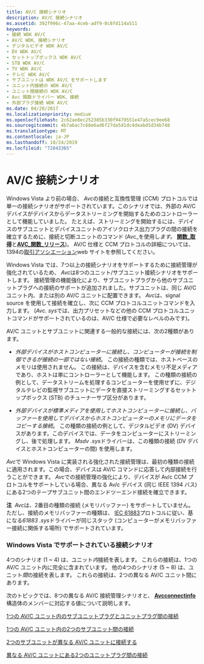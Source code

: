 ```yaml
---
title: AV/C 接続シナリオ
description: AV/C 接続シナリオ
ms.assetid: 392f996c-47aa-4ceb-adf9-0c8fd114a511
keywords:
- 接続 WDK AV/C
- AV/C WDK、接続シナリオ
- デジタルビデオ WDK AV/C
- DV WDK AV/C
- セットトップボックス WDK AV/C
- STB WDK AV/C
- TV WDK AV/C
- テレビ WDK AV/C
- サブユニットは WDK AV/C をサポートします
- ユニット内接続の WDK AV/C
- ユニット間接続の WDK AV/C
- Avc 関数ドライバー WDK、接続
- 外部プラグ接続 WDK AV/C
ms.date: 04/20/2017
ms.localizationpriority: medium
ms.openlocfilehash: 2c62ae8ec252385b330f9479551e47a5cec9ee68
ms.sourcegitcommit: 4b7a6ac7c68e6ad6f27da5d1dc4deabd5d34b748
ms.translationtype: MT
ms.contentlocale: ja-JP
ms.lasthandoff: 10/24/2019
ms.locfileid: "72843365"
---
```

# <a name="avc-connection-scenarios"></a>AV/C 接続シナリオ





Windows Vista より前の場合、 *Avc*の接続と互換性管理 (CCM) プロトコルでは単一の接続シナリオがサポートされています。このシナリオでは、外部の AV/C デバイスがデバイスからデータストリーミングを開始するためのコントローラーとして機能していました。 たとえば、ストリーミングを開始するには、デバイスのサブユニットとデバイスユニットのアイソクロナス出力プラグの間の接続を確立するために、接続と切断ユニットのコマンド (Avc\_を使用し*ます。* [**関数\_取得**](https://docs.microsoft.com/windows-hardware/drivers/stream/avc-function-acquire)と[**AVC\_関数\_リリース**](https://docs.microsoft.com/windows-hardware/drivers/stream/avc-function-release))。 AV/C 仕様と CCM プロトコルの詳細については、1394の[取引アソシエーション](https://go.microsoft.com/fwlink/p/?linkid=518448)web サイトを参照してください。

Windows Vista では、7つ以上の接続シナリオをサポートするために接続管理が強化されているため、 *Avc*は8つのユニット/サブユニット接続シナリオをサポートします。 接続管理の機能強化により、サブユニットプラグから他のサブユニットプラグへの接続のサポートが追加されました。サブユニットは、同じ AV/C ユニット内、または別の AV/C ユニットに配置できます。 *Avc*は、signal source を使用して接続を確立し、次に CCM プロトコルユニットコマンドを入力します。 (*Avc. sys*では、出力プリセットなどの他の CCM プロトコルユニットコマンドがサポートされているのは、AV/C 仕様で必要なレベルのみです)。

AV/C ユニットとサブユニットに関連する一般的な接続には、次の2種類があります。

-   *外部デバイスがホストコンピューターに接続し、コンピューターが接続を制御できるが接続の一部ではない接続*。 この接続の種類では、ホストベースのメモリは使用されません。 この接続は、デバイスを含むメモリ不足メディアであり、ホストは単にコントローラーとして機能します。 この種類の接続の例として、データストリームを処理するコンピューターを使用せずに、デジタルテレビの監視サブユニットにデータを直接ストリーミングするセットトップボックス (STB) のチューナーサブ区分があります。

-   *外部デバイスが標準メディアを使用してホストコンピューターに接続し、バッファーを使用してデバイスからホストコンピューターのメモリにデータをコピーする接続*。 この種類の接続の例として、デジタルビデオ (DV) デバイスがあります。このデバイスでは、データをコンピューターにストリーミングし、後で処理します。 *Msdv .sys*ドライバーは、この種類の接続 (DV デバイスとホストコンピューターの間) を使用します。

*Avc*で Windows Vista に実装される強化された接続管理は、最初の種類の接続に適用されます。この場合、デバイスは AV/C コマンドに応答して内部接続を行うことができます。 *Avc*での接続管理の強化により、デバイスが Av/c CCM プロトコルをサポートしている場合、異なる Av/c デバイス (同じ IEEE 1394 バス) にある2つのテープサブユニット間のエンドツーエンド接続を確立できます。

**注**  *Avc*は、2番目の種類の接続 (メモリバッファー) をサポートしていません。 ただし、接続のメモリバッファーの種類は、 [IEC 61883](https://docs.microsoft.com/windows-hardware/drivers/ieee/iec-61883-client-drivers)プロトコルに従い、基になる*61883 .sys*ドライバーが同じスタック (コンピューターがメモリバッファー接続に関係する場所) でサポートされています。

 

### <a name="supported-connection-scenarios-in-windows-vista"></a>Windows Vista でサポートされている接続シナリオ

4つのシナリオ (1 ~ 4) は、ユニット*内*接続を表します。 これらの接続は、1つの AV/C ユニット内に完全に含まれています。 他の4つのシナリオ (5 ~ 8) は、ユニット*間*の接続を表します。 これらの接続は、2つの異なる AV/C ユニット間にあります。

次のトピックでは、8つの異なる AV/C 接続管理シナリオと、 [**Avcconnectinfo**](https://docs.microsoft.com/windows-hardware/drivers/ddi/avc/ns-avc-_avcconnectinfo)構造体のメンバーに対応する値について説明します。

[1つの AV/C ユニット内のサブユニットプラグとユニットプラグ間の接続](connections-between-subunit-plugs-and-unit-plugs-within-one-av-c-unit.md)

[1つの AV/C ユニット内の2つのサブユニット間の接続](connections-between-two-subunit-plugs-within-one-av-c-unit.md)

[2つのサブユニットが異なる AV/C ユニットに接続する](connections-between-two-subunit-plugs-in-different-av-c-units.md)

[異なる AV/C ユニットにある2つのユニットプラグ間の接続](connections-between-two-unit-plugs-in-different-av-c-units.md)

 

 




